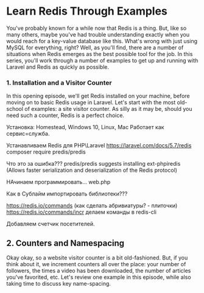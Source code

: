 # Learn Redis Through Examples

You've probably known for a while now that Redis is a thing. But, like so many others, maybe you've had trouble understanding exactly when you would reach for a key-value database like this. What's wrong with just using MySQL for everything, right? Well, as you'll find, there are a number of situations when Redis emerges as the best possible tool for the job. In this series, you'll work through a number of examples to get up and running with Laravel and Redis as quickly as possible.

### 1. Installation and a Visitor Counter
In this opening episode, we'll get Redis installed on your machine, before moving on to basic Redis usage in Laravel. Let's start with the most old-school of examples: a site visitor counter. As silly as it may be, should you need such a counter, Redis is a perfect choice.

Установка: Homestead, Windows 10, Linux, Mac
Работает как сервис=служба.

Устанавливаем Redis для PHP\Laravel
https://laravel.com/docs/5.7/redis
composer require predis/predis

Что это за ошибка???
predis/predis suggests installing ext-phpiredis (Allows faster serialization and deserialization of the Redis protocol)

НАчинаем программировать...
web.php

Как в Сублайм импортировать библиотеки???


https://redis.io/commands (как сделать абривиатуры? - плиточки)
https://redis.io/commands/incr
делаем команды в redis-cli

Добавляем счетчик посетителей.

## 2. Counters and Namespacing
Okay okay, so a website visitor counter is a bit old-fashioned. But, if you think about it, we increment counters all over the place: your number of followers, the times a video has been downloaded, the number of articles you've favorited, etc. Let's review one example in this episode, while also taking time to discuss key name-spacing.
